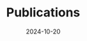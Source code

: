 ---
title: Publications
date: 2024-10-20
type: landing

text: "Check out my work on Google Scholar (https://scholar.google.com/citations?user=RhThiI8AAAAJ&hl=en)"

---